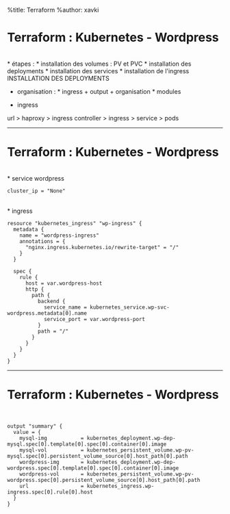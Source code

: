 %title: Terraform
%author: xavki


# Terraform : Kubernetes - Wordpress


<br>
* étapes :
		* installation des volumes : PV et PVC
		* installation des deployments
		* installation des services
		* installation de l'ingress


<br>
INSTALLATION DES DEPLOYMENTS

* organisation :
		* ingress + output + organisation
		* modules

* ingress

url > haproxy > ingress controller > ingress > service > pods

-------------------------------------------------------------------------

# Terraform : Kubernetes - Wordpress

<br>
* service wordpress 

```
cluster_ip = "None"
``` 

<br>
* ingress

```
resource "kubernetes_ingress" "wp-ingress" {
  metadata {
    name = "wordpress-ingress"
    annotations = {
      "nginx.ingress.kubernetes.io/rewrite-target" = "/"
    }
  }

  spec {
    rule {
      host = var.wordpress-host
      http {
        path {
          backend {
            service_name = kubernetes_service.wp-svc-wordpress.metadata[0].name
            service_port = var.wordpress-port
          }
          path = "/"
        }
      }
    }
  }
}
```

-------------------------------------------------------------------------

# Terraform : Kubernetes - Wordpress

<br>

```
output "summary" {
  value = {
    mysql-img           = kubernetes_deployment.wp-dep-mysql.spec[0].template[0].spec[0].container[0].image
    mysql-vol           = kubernetes_persistent_volume.wp-pv-mysql.spec[0].persistent_volume_source[0].host_path[0].path
    wordpress-img       = kubernetes_deployment.wp-dep-wordpress.spec[0].template[0].spec[0].container[0].image
    wordpress-vol       = kubernetes_persistent_volume.wp-pv-wordpress.spec[0].persistent_volume_source[0].host_path[0].path
    url                 = kubernetes_ingress.wp-ingress.spec[0].rule[0].host
  }
}
```
